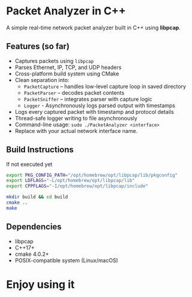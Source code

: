 # Packet Analyzer in C++

A simple real-time network packet analyzer built in C++ using **libpcap**.

## Features (so far)
- Captures packets using `libpcap`
- Parses Ethernet, IP, TCP, and UDP headers
- Cross-platform build system using CMake
- Clean separation into:
  - `PacketCapture` – handles low-level capture loop in saved directory
  - `PacketParser` – decodes packet contents
  - `PacketSniffer` – integrates parser with capture logic
  - `Logger` - Asynchronously logs parsed output with timestamps
- Logs every captured packet with timestamp and protocol details
- Thread-safe logger writing to file asynchronously
- Command-line usage: `sudo ./PacketAnalyzer <interface>`
- Replace <interface> with your actual network interface name.


## Build Instructions
If not executed yet
```bash
export PKG_CONFIG_PATH="/opt/homebrew/opt/libpcap/lib/pkgconfig"
export LDFLAGS="-L/opt/homebrew/opt/libpcap/lib"
export CPPFLAGS="-I/opt/homebrew/opt/libpcap/include"
```

```bash
mkdir build && cd build
cmake ..
make
```
## Dependencies
- libpcap
- C++17+
- cmake 4.0.2+
- POSIX-compatible system (Linux/macOS)
# Enjoy using it